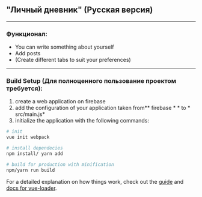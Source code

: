 ## "Личный дневник" (Русская версия)
***
### Функционал:
- You can write something about yourself
- Add posts
- (Create different tabs to suit your preferences)
***
### Build Setup (Для полноценного пользование проектом требуется):
 1. create a web application on firebase
 2. add the configuration of your application taken from** firebase * * to * src/main.js*
 3. initialize the application with the following commands:
  ``` bash
 # init 
 vue init webpack
 
 # install dependecies
 npm install/ yarn add
 
 # build for production with minification
 npm/yarn run build
 ```

For a detailed explanation on how things work, check out the [guide](http://vuejs-templates.github.io/webpack/) and [docs for vue-loader](http://vuejs.github.io/vue-loader).
